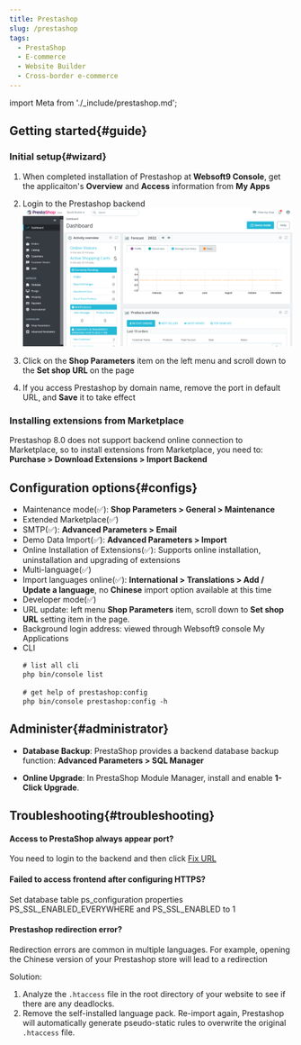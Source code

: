 ```yaml
---
title: Prestashop
slug: /prestashop
tags:
  - PrestaShop
  - E-commerce
  - Website Builder
  - Cross-border e-commerce
---
```


import Meta from './_include/prestashop.md';

<Meta name="meta" />

## Getting started{#guide}

### Initial setup{#wizard}

1. When completed installation of Prestashop at **Websoft9 Console**, get the applicaiton's **Overview** and **Access** information from **My Apps**  

2. Login to the Prestashop backend
   ![](./assets/prestashop-backend-websoft9.png)

3. Click on the **Shop Parameters** item on the left menu and scroll down to the **Set shop URL** on the page

4. If you access Prestashop by domain name, remove the port in default URL, and **Save** it to take effect

### Installing extensions from Marketplace

Prestashop 8.0 does not support backend online connection to Marketplace, so to install extensions from Marketplace, you need to: **Purchase > Download Extensions > Import Backend**

## Configuration options{#configs}

- Maintenance mode(✅): **Shop Parameters > General > Maintenance**
- Extended Marketplace(✅)
- SMTP(✅): **Advanced Parameters > Email**
- Demo Data Import(✅): **Advanced Parameters > Import**
- Online Installation of Extensions(✅): Supports online installation, uninstallation and upgrading of extensions
- Multi-language(✅)
- Import languages online(✅): **International > Translations > Add / Update a language**, no **Chinese** import option available at this time
- Developer mode(✅)
- URL update: left menu **Shop Parameters** item, scroll down to **Set shop URL** setting item in the page.
- Background login address: viewed through Websoft9 console My Applications
- CLI
  ```
  # list all cli
  php bin/console list

  # get help of prestashop:config
  php bin/console prestashop:config -h
  ```

## Administer{#administrator}

- **Database Backup**: PrestaShop provides a backend database backup function: **Advanced Parameters > SQL Manager**

- **Online Upgrade**: In PrestaShop Module Manager, install and enable **1-Click Upgrade**.

## Troubleshooting{#troubleshooting}

#### Access to PrestaShop always appear port?

You need to login to the backend and then click [Fix URL](#url)

#### Failed to access frontend after configuring HTTPS? 

Set database table ps_configuration properties PS_SSL_ENABLED_EVERYWHERE and PS_SSL_ENABLED to 1

#### Prestashop redirection error?

Redirection errors are common in multiple languages. For example, opening the Chinese version of your Prestashop store will lead to a redirection

Solution:

1. Analyze the `.htaccess` file in the root directory of your website to see if there are any deadlocks.
2. Remove the self-installed language pack. Re-import again, Prestashop will automatically generate pseudo-static rules to overwrite the original `.htaccess` file.

